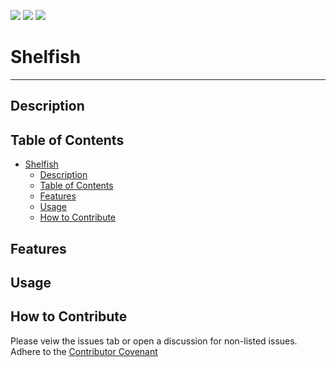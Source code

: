[![](https://img.shields.io/github/issues/dissurender/shelfish)](https://github.com/Dissurender/shelfish/issues) [![](https://img.shields.io/github/license/dissurender/shelfish)](https://github.com/Dissurender/shelfish/blob/main/LICENSE) ![](https://img.shields.io/github/languages/top/dissurender/shelfish)

# Shelfish

---

## Description

## Table of Contents

- [Shelfish](#Shelfish)
    - [Description](#description)
    - [Table of Contents](#table-of-contents)
    - [Features](#features)
    - [Usage](#usage)
    - [How to Contribute](#how-to-contribute)

## Features



## Usage



## How to Contribute

Please veiw the issues tab or open a discussion for non-listed issues.
Adhere to the [Contributor Covenant](https://www.contributor-covenant.org/)
